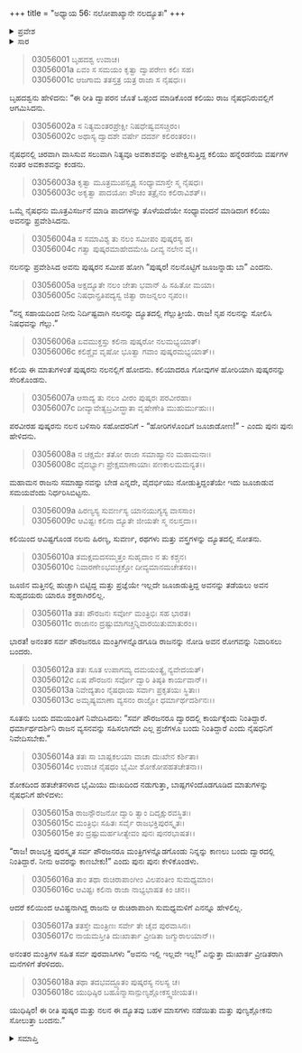 +++
title = "ಅಧ್ಯಾಯ 56: ನಲೋಪಾಖ್ಯಾನೇ ನಲದ್ಯೂತಃ"
+++

<details><summary>ಪ್ರವೇಶ</summary>


।।   ಓಂ ಓಂ ನಮೋ ನಾರಾಯಣಾಯ।।   ಶ್ರೀ ವೇದವ್ಯಾಸಾಯ ನಮಃ ।।

ಶ್ರೀ ಕೃಷ್ಣದ್ವೈಪಾಯನ ವೇದವ್ಯಾಸ ವಿರಚಿತ  

**ಶ್ರೀ ಮಹಾಭಾರತ**

**ಆರಣ್ಯಕ ಪರ್ವ**

**ಇಂದ್ರಲೋಕಾಭಿಗಮನ ಪರ್ವ**

**ಅಧ್ಯಾಯ 56**

</details>


<details><summary>ಸಾರ</summary>

ಕಲಿಯು ನಲ-ಪುಷ್ಕರರನ್ನು ಪ್ರವೇಶಿಸಿ, ಅವರಿಬ್ಬರನ್ನೂ ದ್ಯೂತದಲ್ಲಿ ತೊಡಗಿಸಿ, ಮತ್ತರನ್ನಾಗಿಸಿದುದು (1-10). ದ್ಯೂತವನ್ನು ನಿಲ್ಲಿಸಲು ಪ್ರಯತ್ನಿಸಿದರೂ, ಬಹಳ ಮಾಸಗಳು ನಡೆದ ದ್ಯೂತದಲ್ಲಿ ನಲನು ಸೋಲುತ್ತಾ ಬಂದುದು (11-18).

</details>



> 03056001 ಬೃಹದಶ್ವ ಉವಾಚ।  
03056001a ಏವಂ ಸ ಸಮಯಂ ಕೃತ್ವಾ ದ್ವಾಪರೇಣ ಕಲಿಃ ಸಹ।  
03056001c ಆಜಗಾಮ ತತಸ್ತತ್ರ ಯತ್ರ ರಾಜಾ ಸ ನೈಷಧಃ।।

ಬೃಹದಶ್ವನು ಹೇಳಿದನು: “ಈ ರೀತಿ ದ್ವಾಪರನ ಜೊತೆ ಒಪ್ಪಂದ ಮಾಡಿಕೊಂಡ ಕಲಿಯು ರಾಜ ನೈಷಧನಿರುವಲ್ಲಿಗೆ ಆಗಮಿಸಿದನು.

> 03056002a ಸ ನಿತ್ಯಮಂತರಪ್ರೇಕ್ಷೀ ನಿಷಧೇಷ್ವವಸಚ್ಚಿರಂ।  
03056002c ಅಥಾಸ್ಯ ದ್ವಾದಶೇ ವರ್ಷೇ ದದರ್ಶ ಕಲಿರಂತರಂ।।

ನೈಷಧನಲ್ಲಿ ಚಿರವಾಗಿ ವಾಸಿಸುವ ಸಲುವಾಗಿ ನಿತ್ಯವೂ ಅವಕಾಶವನ್ನು ಅಪೇಕ್ಷಿಸುತ್ತಿದ್ದ ಕಲಿಯು ಹನ್ನೆರಡನೆಯ ವರ್ಷಗಳ ನಂತರ ಅವಕಾಶವನ್ನು ಕಂಡನು.

> 03056003a ಕೃತ್ವಾ ಮೂತ್ರಮುಪಸ್ಪೃಶ್ಯ ಸಂಧ್ಯಾಮಾಸ್ತೇ ಸ್ಮ ನೈಷಧಃ।  
03056003c ಅಕೃತ್ವಾ ಪಾದಯೋಃ ಶೌಚಂ ತತ್ರೈನಂ ಕಲಿರಾವಿಶತ್।।

ಒಮ್ಮೆ ನೈಷಧನು ಮೂತ್ರವಿಸರ್ಜನೆ ಮಾಡಿ ಪಾದಗಳನ್ನು ತೊಳೆಯದೆಯೇ ಸಂಧ್ಯಾವಂದನೆ ಮಾಡಿದಾಗ ಕಲಿಯು ಅವನನ್ನು ಪ್ರವೇಶಿಸಿದನು.

> 03056004a ಸ ಸಮಾವಿಶ್ಯ ತು ನಲಂ ಸಮೀಪಂ ಪುಷ್ಕರಸ್ಯ ಹ।  
03056004c ಗತ್ವಾ ಪುಷ್ಕರಮಾಹೇದಮೇಹಿ ದೀವ್ಯ ನಲೇನ ವೈ।।

ನಲನನ್ನು ಪ್ರವೇಶಿಸಿದ ಅವನು ಪುಷ್ಕರನ ಸಮೀಪ ಹೋಗಿ “ಪುಷ್ಕರ! ನಲನೊಟ್ಟಿಗೆ ಜೂಜನ್ನಾಡು ಬಾ” ಎಂದನು.

> 03056005a ಅಕ್ಷದ್ಯೂತೇ ನಲಂ ಜೇತಾ ಭವಾನ್ ಹಿ ಸಹಿತೋ ಮಯಾ।  
03056005c ನಿಷಧಾನ್ಪ್ರತಿಪದ್ಯಸ್ವ ಜಿತ್ವಾ ರಾಜನ್ನಲಂ ನೃಪಂ।।

“ನನ್ನ ಸಹಾಯದಿಂದ ನೀನು ನಿರ್ದಿಷ್ಟವಾಗಿ ನಲನನ್ನು ದ್ಯೂತದಲ್ಲಿ ಗೆಲ್ಲುತ್ತೀಯೆ. ರಾಜ! ನೃಪ ನಲನನ್ನು ಸೋಲಿಸಿ ನಿಷಧವನ್ನು ಗೆಲ್ಲು.”

> 03056006a ಏವಮುಕ್ತಸ್ತು ಕಲಿನಾ ಪುಷ್ಕರೋ ನಲಮಭ್ಯಯಾತ್।  
03056006c ಕಲಿಶ್ಚೈವ ವೃಷೋ ಭೂತ್ವಾ ಗವಾಂ ಪುಷ್ಕರಮಭ್ಯಯಾತ್।।

ಕಲಿಯ ಈ ಮಾತುಗಳಂತೆ ಪುಷ್ಕರನು ನಲನಲ್ಲಿಗೆ ಹೋದನು. ಕಲಿಯಾದರೂ ಗೋವುಗಳ ಹೋರಿಯಾಗಿ ಪುಷ್ಕರನನ್ನು ಸೇರಿಕೊಂಡನು.

> 03056007a ಆಸಾದ್ಯ ತು ನಲಂ ವೀರಂ ಪುಷ್ಕರಃ ಪರವೀರಹಾ।  
03056007c ದೀವ್ಯಾವೇತ್ಯಬ್ರವೀದ್ಭ್ರಾತಾ ವೃಷೇಣೇತಿ ಮುಹುರ್ಮುಹುಃ।।

ಪರವೀರಹ ಪುಷ್ಕರನು ನಲನ ಬಳಿಸಾರಿ ಸಹೋದರನಿಗೆ - “ಹೋರಿಗಳೊಂದಿಗೆ ಜೂಜಾಡೋಣ!” - ಎಂದು ಪುನಃ ಪುನಃ ಹೇಳಿದನು.

> 03056008a ನ ಚಕ್ಷಮೇ ತತೋ ರಾಜಾ ಸಮಾಹ್ವಾನಂ ಮಹಾಮನಾಃ।  
03056008c ವೈದರ್ಭ್ಯಾಃ ಪ್ರೇಕ್ಷಮಾಣಾಯಾಃ ಪಣಕಾಲಮಮನ್ಯತ।।

ಮಹಾಮನ ರಾಜನು ಸಮಾಹ್ವಾನವನ್ನು ಬೇಡ ಎನ್ನದೇ, ವೈದರ್ಭಿಯು ನೋಡುತ್ತಿದ್ದಂತೆಯೇ ಇದು ಜೂಜಾಡುವ ಸಮಯವೆಂದು ನಿರ್ಧರಿಸಿಬಿಟ್ಟನು.

> 03056009a ಹಿರಣ್ಯಸ್ಯ ಸುವರ್ಣಸ್ಯ ಯಾನಯುಗ್ಯಸ್ಯ ವಾಸಸಾಂ।  
03056009c ಆವಿಷ್ಟಃ ಕಲಿನಾ ದ್ಯೂತೇ ಜೀಯತೇ ಸ್ಮ ನಲಸ್ತದಾ।।

ಕಲಿಯಿಂದ ಆವಿಷ್ಟಗೊಂಡ ನಲನು ಹಿರಣ್ಯ, ಸುವರ್ಣ, ರಥಗಳು ಮತ್ತು ವಸ್ತ್ರಗಳನ್ನು ದ್ಯೂತದಲ್ಲಿ ಸೋತನು.

> 03056010a ತಮಕ್ಷಮದಸಮ್ಮತ್ತಂ ಸುಹೃದಾಂ ನ ತು ಕಶ್ಚನ।  
03056010c ನಿವಾರಣೇಽಭವಚ್ಛಕ್ತೋ ದೀವ್ಯಮಾನಮಚೇತಸಂ।।

ಜೂಜಿನ ಮತ್ತಿನಲ್ಲಿ ಹುಚ್ಚಾಗಿ ಬಿಟ್ಟಿದ್ದ ಮತ್ತು ಪ್ರಜ್ಞೆಯೇ ಇಲ್ಲದೇ ಜೂಜಾಡುತ್ತಿದ್ದ ಅವನನ್ನು ತಡೆಯಲು ಅವನ ಸುಹೃದಯರು ಯಾರೂ ಶಕ್ತರಾಗಿರಲಿಲ್ಲ.

> 03056011a ತತಃ ಪೌರಜನಃ ಸರ್ವೋ ಮಂತ್ರಿಭಿಃ ಸಹ ಭಾರತ।  
03056011c ರಾಜಾನಂ ದ್ರಷ್ಟುಮಾಗಚ್ಚನ್ನಿವಾರಯಿತುಮಾತುರಂ।।

ಭಾರತ! ಅನಂತರ ಸರ್ವ ಪೌರಜನರೂ ಮಂತ್ರಿಗಳನ್ನೊಡಗೂಡಿ ರಾಜನನ್ನು ನೋಡಿ ಅವನ ರೋಗವನ್ನು ನಿವಾರಿಸಲು ಬಂದರು.

> 03056012a ತತಃ ಸೂತ ಉಪಾಗಮ್ಯ ದಮಯಂತ್ಯೈ ನ್ಯವೇದಯತ್।  
03056012c ಏಷ ಪೌರಜನಃ ಸರ್ವೋ ದ್ವಾರಿ ತಿಷ್ಠತಿ ಕಾರ್ಯವಾನ್।।  
03056013a ನಿವೇದ್ಯತಾಂ ನೈಷಧಾಯ ಸರ್ವಾಃ ಪ್ರಕೃತಯಃ ಸ್ಥಿತಾಃ।   
03056013c ಅಮೃಷ್ಯಮಾಣಾ ವ್ಯಸನಂ ರಾಜ್ಞೋ ಧರ್ಮಾರ್ಥದರ್ಶಿನಃ।।

ಸೂತನು ಬಂದು ದಮಯಂತಿಗೆ ನಿವೇದಿಸಿದನು: “ಸರ್ವ ಪೌರಜನರೂ ದ್ವಾರದಲ್ಲಿ ಕಾರ್ಯಕ್ಕೆಂದು ನಿಂತಿದ್ದಾರೆ. ಧರ್ಮಾರ್ಥದರ್ಶಿನಿ ರಾಜನ ವ್ಯಸನವನ್ನು ಸಹಿಸಲಾಗದೇ ಎಲ್ಲ ಪ್ರಜೆಗಳೂ ಬಂದು ನಿಂತಿದ್ದಾರೆ ಎಂದು ನೈಷಧನಿಗೆ ನಿವೇದಿಸಬೇಕು.”

> 03056014a ತತಃ ಸಾ ಬಾಷ್ಪಕಲಯಾ ವಾಚಾ ದುಃಖೇನ ಕರ್ಶಿತಾ।  
03056014c ಉವಾಚ ನೈಷಧಂ ಭೈಮೀ ಶೋಕೋಪಹತಚೇತನಾ।।

ಶೋಕದಿಂದ ಹತಚೇತನಳಾದ ಭೈಮಿಯು ದುಃಖದಿಂದ ನಡುಗುತ್ತಾ, ಬಾಷ್ಪಗಳಿಂದೊಡಗೂಡಿದ ಮಾತುಗಳನ್ನು ನೈಷಧನಿಗೆ ಹೇಳಿದಳು:

> 03056015a ರಾಜನ್ಪೌರಜನೋ ದ್ವಾರಿ ತ್ವಾಂ ದಿದೃಕ್ಷುರವಸ್ಥಿತಃ।  
03056015c ಮಂತ್ರಿಭಿಃ ಸಹಿತಃ ಸರ್ವೈ ರಾಜಭಕ್ತಿಪುರಸ್ಕೃತಃ।  
03056015e ತಂ ದ್ರಷ್ಟುಮರ್ಹಸೀತ್ಯೇವಂ ಪುನಃ ಪುನರಭಾಷತ।।

“ರಾಜ! ರಾಜಭಕ್ತಿ ಪುರಸ್ಕೃತ ಸರ್ವ ಪೌರಜನರೂ ಮಂತ್ರಿಗಳನ್ನೊಡಗೊಂಡು ನಿನ್ನನ್ನು ಕಾಣಲು ಬಂದು ದ್ವಾರದಲ್ಲಿ ನಿಂತಿದ್ದಾರೆ. ನೀನು ಅವರನ್ನು ಕಾಣಬೇಕು!” ಎಂದು ಪುನಃ ಪುನಃ ಕೇಳಿಕೊಂಡಳು.

> 03056016a ತಾಂ ತಥಾ ರುಚಿರಾಪಾಂಗೀಂ ವಿಲಪಂತೀಂ ಸುಮಧ್ಯಮಾಂ।  
03056016c ಆವಿಷ್ಟಃ ಕಲಿನಾ ರಾಜಾ ನಾಭ್ಯಭಾಷತ ಕಿಂ ಚನ।।

ಆದರೆ ಕಲಿಯಿಂದ ಆವಿಷ್ಟನಾಗಿದ್ದ ರಾಜನು ಆ ರುಚಿರಾಪಾಂಗಿ ಸುಮಧ್ಯಮಳಿಗೆ ಎನನ್ನೂ ಹೇಳಲಿಲ್ಲ.

> 03056017a ತತಸ್ತೇ ಮಂತ್ರಿಣಃ ಸರ್ವೇ ತೇ ಚೈವ ಪುರವಾಸಿನಃ।  
03056017c ನಾಯಮಸ್ತೀತಿ ದುಃಖಾರ್ತಾ ವ್ರೀಡಿತಾ ಜಗ್ಮುರಾಲಯಾನ್।।

ಅನಂತರ ಮಂತ್ರಿಗಳ ಸಹಿತ ಸರ್ವ ಪುರವಾಸಿಗಳು “ಅವನು ಇಲ್ಲಿ ಇಲ್ಲವೇ ಇಲ್ಲ!” ಎನ್ನುತ್ತಾ ದುಃಖಾರ್ತ ವ್ರೀಡಿತರಾಗಿ ಮನೆಗಳಿಗೆ ತೆರಳಿದರು.

> 03056018a ತಥಾ ತದಭವದ್ದ್ಯೂತಂ ಪುಷ್ಕರಸ್ಯ ನಲಸ್ಯ ಚ।  
03056018c ಯುಧಿಷ್ಠಿರ ಬಹೂನ್ಮಾಸಾನ್ಪುಣ್ಯಶ್ಲೋಕಸ್ತ್ವಜೀಯತ।।

ಯುಧಿಷ್ಠಿರ! ಈ ರೀತಿ ಪುಷ್ಕರ ಮತ್ತು ನಲನ ಈ ದ್ಯೂತವು ಬಹಳ ಮಾಸಗಳು ನಡೆಯಿತು ಮತ್ತು ಪುಣ್ಯಶ್ಲೋಕನು ಸೋಲುತ್ತಾ ಬಂದನು.”

<details><summary>ಸಮಾಪ್ತಿ</summary>


ಇತಿ ಶ್ರೀ ಮಹಾಭಾರತೇ ಆರಣ್ಯಕಪರ್ವಣಿ ಇಂದ್ರಲೋಕಾಭಿಮನಪರ್ವಣಿ ನಲೋಪಾಖ್ಯಾನೇ ನಲದ್ಯೂತೇ ಷಟ್‌ಪಂಚಾಶತ್ತಮೋಽಧ್ಯಾಯಃ।  
ಇದು ಮಹಾಭಾರತದ ಆರಣ್ಯಕಪರ್ವದಲ್ಲಿ ಇಂದ್ರಲೋಕಾಭಿಗಮನಪರ್ವದಲ್ಲಿ ನಲೋಪಾಖ್ಯಾನದಲ್ಲಿ ನಲದ್ಯೂತ ಎನ್ನುವ ಐವತ್ತಾರನೆಯ ಅಧ್ಯಾಯವು.



</details>
